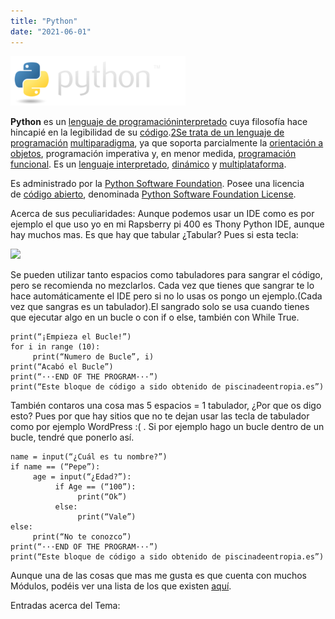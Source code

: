 ```yaml
---
title: "Python"
date: "2021-06-01"
---
```


![](../../images/python_logo.png)

**Python** es un [lenguaje de programación](https://es.wikipedia.org/wiki/Lenguaje_de_programaci%C3%B3n)[interpretado](https://es.wikipedia.org/wiki/Int%C3%A9rprete_(inform%C3%A1tica)) cuya filosofía hace hincapié en la legibilidad de su [código](https://es.wikipedia.org/wiki/Codigo_fuente).[2​ Se trata de un lenguaje de programación](https://es.wikipedia.org/wiki/Python#cite_note-Glosario_LUCA,_2020-2) [multiparadigma](https://es.wikipedia.org/wiki/Lenguaje_de_programaci%C3%B3n#Paradigma_de_programaci%C3%B3n), ya que soporta parcialmente la [orientación a objetos](https://es.wikipedia.org/wiki/Programaci%C3%B3n_orientada_a_objetos), programación imperativa y, en menor medida, [programación funcional](https://es.wikipedia.org/wiki/Programaci%C3%B3n_funcional). Es un [lenguaje interpretado](https://es.wikipedia.org/wiki/Lenguaje_de_programaci%C3%B3n_interpretado), [dinámico](https://es.wikipedia.org/wiki/Tipado_din%C3%A1mico) y [multiplataforma](https://es.wikipedia.org/wiki/Multiplataforma).

Es administrado por la [Python Software Foundation](https://es.wikipedia.org/wiki/Python_Software_Foundation). Posee una licencia de [código abierto](https://es.wikipedia.org/wiki/C%C3%B3digo_abierto), denominada [Python Software Foundation License](https://es.wikipedia.org/wiki/Python_Software_Foundation_License).

Acerca de sus peculiaridades: Aunque podemos usar un IDE como es por ejemplo el que uso yo en mi Rapsberry pi 400 es Thony Python IDE, aunque hay muchos mas. Es que hay que tabular ¿Tabular? Pues si esta tecla:

![](images/DEF3378A-B405-4FEE-B28C-736F07BE224C.png)

Se pueden utilizar tanto espacios como tabuladores para sangrar el código, pero se recomienda no mezclarlos. Cada vez que tienes que sangrar te lo hace automáticamente el IDE pero si no lo usas os pongo un ejemplo.(Cada vez que sangras es un tabulador).El sangrado solo se usa cuando tienes que ejecutar algo en un bucle o con if o else, también con While True.

```
print(“¡Empieza el Bucle!”)
for i in range (10):
     print(“Numero de Bucle”, i)
print(“Acabó el Bucle”)
print(“···END OF THE PROGRAM···”)
print(“Este bloque de código a sido obtenido de piscinadeentropia.es”)
```

También contaros una cosa mas 5 espacios = 1 tabulador, ¿Por que os digo esto? Pues por que hay sitios que no te dejan usar las tecla de tabulador como por ejemplo WordPress :( . Si por ejemplo hago un bucle dentro de un bucle, tendré que ponerlo así.

```
name = input(“¿Cuál es tu nombre?”)
if name == (“Pepe”):
     age = input(“¿Edad?”):
          if Age == (“100”):
               print(“Ok”)
          else:
               print(“Vale”)
else:
     print(“No te conozco”)
print(“···END OF THE PROGRAM···”)
print(“Este bloque de código a sido obtenido de piscinadeentropia.es”)
```

Aunque una de las cosas que mas me gusta es que cuenta con muchos Módulos, podéis ver una lista de los que existen [aquí](https://rico-schmidt.name/pymotw-3/py-modindex.html).

Entradas acerca del Tema:
